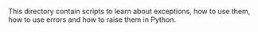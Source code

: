 This directory contain scripts to learn about exceptions, how to use them, how to use errors and how to raise them in Python.
